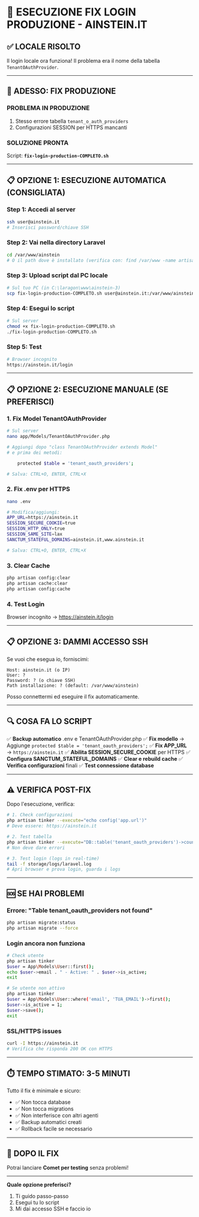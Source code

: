 # 🚀 ESECUZIONE FIX LOGIN PRODUZIONE - AINSTEIN.IT

## ✅ LOCALE RISOLTO
Il login locale ora funziona! Il problema era il nome della tabella `TenantOAuthProvider`.

---

## 🎯 ADESSO: FIX PRODUZIONE

### PROBLEMA IN PRODUZIONE
1. Stesso errore tabella `tenant_o_auth_providers`
2. Configurazioni SESSION per HTTPS mancanti

### SOLUZIONE PRONTA
Script: **`fix-login-production-COMPLETO.sh`**

---

## 📋 OPZIONE 1: ESECUZIONE AUTOMATICA (CONSIGLIATA)

### Step 1: Accedi al server
```bash
ssh user@ainstein.it
# Inserisci password/chiave SSH
```

### Step 2: Vai nella directory Laravel
```bash
cd /var/www/ainstein
# O il path dove è installato (verifica con: find /var/www -name artisan)
```

### Step 3: Upload script dal PC locale
```bash
# Sul tuo PC (in C:\laragon\www\ainstein-3)
scp fix-login-production-COMPLETO.sh user@ainstein.it:/var/www/ainstein/
```

### Step 4: Esegui lo script
```bash
# Sul server
chmod +x fix-login-production-COMPLETO.sh
./fix-login-production-COMPLETO.sh
```

### Step 5: Test
```bash
# Browser incognito
https://ainstein.it/login
```

---

## 📋 OPZIONE 2: ESECUZIONE MANUALE (SE PREFERISCI)

### 1. Fix Model TenantOAuthProvider
```bash
# Sul server
nano app/Models/TenantOAuthProvider.php

# Aggiungi dopo "class TenantOAuthProvider extends Model"
# e prima dei metodi:

    protected $table = 'tenant_oauth_providers';

# Salva: CTRL+O, ENTER, CTRL+X
```

### 2. Fix .env per HTTPS
```bash
nano .env

# Modifica/aggiungi:
APP_URL=https://ainstein.it
SESSION_SECURE_COOKIE=true
SESSION_HTTP_ONLY=true
SESSION_SAME_SITE=lax
SANCTUM_STATEFUL_DOMAINS=ainstein.it,www.ainstein.it

# Salva: CTRL+O, ENTER, CTRL+X
```

### 3. Clear Cache
```bash
php artisan config:clear
php artisan cache:clear
php artisan config:cache
```

### 4. Test Login
Browser incognito → https://ainstein.it/login

---

## 📋 OPZIONE 3: DAMMI ACCESSO SSH

Se vuoi che esegua io, forniscimi:

```
Host: ainstein.it (o IP)
User: ?
Password: ? (o chiave SSH)
Path installazione: ? (default: /var/www/ainstein)
```

Posso connettermi ed eseguire il fix automaticamente.

---

## 🔍 COSA FA LO SCRIPT

✅ **Backup automatico** .env e TenantOAuthProvider.php
✅ **Fix modello** → Aggiunge `protected $table = 'tenant_oauth_providers';`
✅ **Fix APP_URL** → `https://ainstein.it`
✅ **Abilita SESSION_SECURE_COOKIE** per HTTPS
✅ **Configura SANCTUM_STATEFUL_DOMAINS**
✅ **Clear e rebuild cache**
✅ **Verifica configurazioni** finali
✅ **Test connessione database**

---

## ⚠️ VERIFICA POST-FIX

Dopo l'esecuzione, verifica:

```bash
# 1. Check configurazioni
php artisan tinker --execute="echo config('app.url')"
# Deve essere: https://ainstein.it

# 2. Test tabella
php artisan tinker --execute="DB::table('tenant_oauth_providers')->count()"
# Non deve dare errori

# 3. Test login (logs in real-time)
tail -f storage/logs/laravel.log
# Apri browser e prova login, guarda i logs
```

---

## 🆘 SE HAI PROBLEMI

### Errore: "Table tenant_oauth_providers not found"
```bash
php artisan migrate:status
php artisan migrate --force
```

### Login ancora non funziona
```bash
# Check utente
php artisan tinker
$user = App\Models\User::first();
echo $user->email . " - Active: " . $user->is_active;
exit

# Se utente non attivo
php artisan tinker
$user = App\Models\User::where('email', 'TUA_EMAIL')->first();
$user->is_active = 1;
$user->save();
exit
```

### SSL/HTTPS issues
```bash
curl -I https://ainstein.it
# Verifica che risponda 200 OK con HTTPS
```

---

## ⏱️ TEMPO STIMATO: 3-5 MINUTI

Tutto il fix è minimale e sicuro:
- ✅ Non tocca database
- ✅ Non tocca migrations
- ✅ Non interferisce con altri agenti
- ✅ Backup automatici creati
- ✅ Rollback facile se necessario

---

## 🎯 DOPO IL FIX

Potrai lanciare **Comet per testing** senza problemi!

---

**Quale opzione preferisci?**
1. Ti guido passo-passo
2. Esegui tu lo script
3. Mi dai accesso SSH e faccio io
